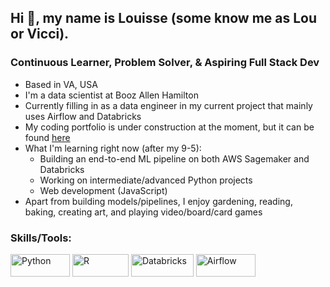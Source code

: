 ## Hi 👋, my name is Louisse (some know me as Lou or Vicci). 

### Continuous Learner, Problem Solver, & Aspiring Full Stack Dev

- Based in VA, USA
- I'm a data scientist at Booz Allen Hamilton
- Currently filling in as a data engineer in my current project that mainly uses Airflow and Databricks
- My coding portfolio is under construction at the moment, but it can be found [here](https://lv-bye.github.io/)
- What I'm learning right now (after my 9-5):
  - Building an end-to-end ML pipeline on both AWS Sagemaker and Databricks
  - Working on intermediate/advanced Python projects
  - Web development (JavaScript)
- Apart from building models/pipelines, I enjoy gardening, reading, baking, creating art, and playing video/board/card games 

### Skills/Tools:
<p align="left">
  <a href="https://www.python.org/" target="_blank" rel="noreferrer"><img src="https://img.shields.io/badge/Python-14354C?style=for-the-badge&logo=python&logoColor=white" width="95" height="36" alt="Python" /></a>
  <a href="https://www.r-project.org/" target="_blank" rel="noreferrer"><img src="https://img.shields.io/badge/R-276DC3?style=for-the-badge&logo=r&logoColor=white" width="90" height="36" alt="R"/></a>
  <a href="https://databricks.com/" target="_blank" rel="noreferrer"><img src="https://img.shields.io/badge/Databricks-FF3621?style=for-the-badge&logo=Databricks&logoColor=white" width="100" height="36" alt="Databricks"/></a>
  <a href="https://airflow.apache.org/" target="_blank" rel="noreferrer"><img src="https://img.shields.io/badge/Airflow-017CEE?style=for-the-badge&logo=Apache%20Airflow&logoColor=white" width="95" height="36" alt="Airflow"/></a>
</p>
<!---
lv-bye/lv-bye is a ✨ special ✨ repository because its `README.md` (this file) appears on your GitHub profile.
You can click the Preview link to take a look at your changes.
--->
